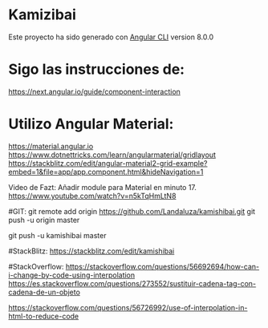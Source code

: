 # Kamizibai
Este proyecto ha sido generado con [Angular CLI](https://github.com/angular/angular-cli) version 8.0.0

# Sigo las instrucciones de:
https://next.angular.io/guide/component-interaction


# Utilizo Angular Material:
https://material.angular.io
https://www.dotnettricks.com/learn/angularmaterial/gridlayout
https://stackblitz.com/edit/angular-material2-grid-example?embed=1&file=app/app.component.html&hideNavigation=1

Video de Fazt:
Añadir module para Material en minuto 17.
https://www.youtube.com/watch?v=n5kTqHmLtN8


#GIT:
git remote add origin https://github.com/Landaluza/kamishibai.git
git push -u origin master

git push -u kamishibai master


#StackBlitz:
https://stackblitz.com/edit/kamishibai


#StackOverflow:
https://stackoverflow.com/questions/56692694/how-can-i-change-by-code-using-interpolation
https://es.stackoverflow.com/questions/273552/sustituir-cadena-tag-con-cadena-de-un-objeto


https://stackoverflow.com/questions/56726992/use-of-interpolation-in-html-to-reduce-code

